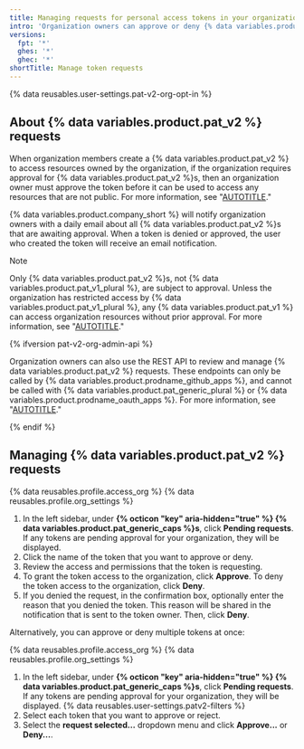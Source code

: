 ```yaml
---
title: Managing requests for personal access tokens in your organization
intro: 'Organization owners can approve or deny {% data variables.product.pat_v2 %}s that request access to their organization.'
versions:
  fpt: '*'
  ghes: '*'
  ghec: '*'
shortTitle: Manage token requests
---
```


{% data reusables.user-settings.pat-v2-org-opt-in %}

## About {% data variables.product.pat_v2 %} requests

When organization members create a {% data variables.product.pat_v2 %} to access resources owned by the organization, if the organization requires approval for {% data variables.product.pat_v2 %}s, then an organization owner must approve the token before it can be used to access any resources that are not public. For more information, see "[AUTOTITLE](/organizations/managing-programmatic-access-to-your-organization/setting-a-personal-access-token-policy-for-your-organization)."

{% data variables.product.company_short %} will notify organization owners with a daily email about all {% data variables.product.pat_v2 %}s that are awaiting approval. When a token is denied or approved, the user who created the token will receive an email notification.

> [!NOTE]
> Only {% data variables.product.pat_v2 %}s, not {% data variables.product.pat_v1_plural %}, are subject to approval. Unless the organization has restricted access by {% data variables.product.pat_v1_plural %}, any {% data variables.product.pat_v1 %} can access organization resources without prior approval. For more information, see "[AUTOTITLE](/organizations/managing-programmatic-access-to-your-organization/setting-a-personal-access-token-policy-for-your-organization)."

{% ifversion pat-v2-org-admin-api %}

Organization owners can also use the REST API to review and manage {% data variables.product.pat_v2 %} requests. These endpoints can only be called by {% data variables.product.prodname_github_apps %}, and cannot be called with {% data variables.product.pat_generic_plural %} or {% data variables.product.prodname_oauth_apps %}. For more information, see "[AUTOTITLE](/rest/orgs/orgs#list-requests-to-access-organization-resources-with-fine-grained-personal-access-tokens)."

{% endif %}

## Managing {% data variables.product.pat_v2 %} requests

{% data reusables.profile.access_org %}
{% data reusables.profile.org_settings %}
1. In the left sidebar, under **{% octicon "key" aria-hidden="true" %} {% data variables.product.pat_generic_caps %}s**, click **Pending requests**. If any tokens are pending approval for your organization, they will be displayed.
1. Click the name of the token that you want to approve or deny.
1. Review the access and permissions that the token is requesting.
1. To grant the token access to the organization, click **Approve**. To deny the token access to the organization, click **Deny**.
1. If you denied the request, in the confirmation box, optionally enter the reason that you denied the token. This reason will be shared in the notification that is sent to the token owner. Then, click **Deny**.

Alternatively, you can approve or deny multiple tokens at once:

{% data reusables.profile.access_org %}
{% data reusables.profile.org_settings %}
1. In the left sidebar, under **{% octicon "key" aria-hidden="true" %} {% data variables.product.pat_generic_caps %}s**, click **Pending requests**. If any tokens are pending approval for your organization, they will be displayed.
{% data reusables.user-settings.patv2-filters %}
1. Select each token that you want to approve or reject.
1. Select the **request selected...** dropdown menu and click **Approve...** or **Deny...**.
